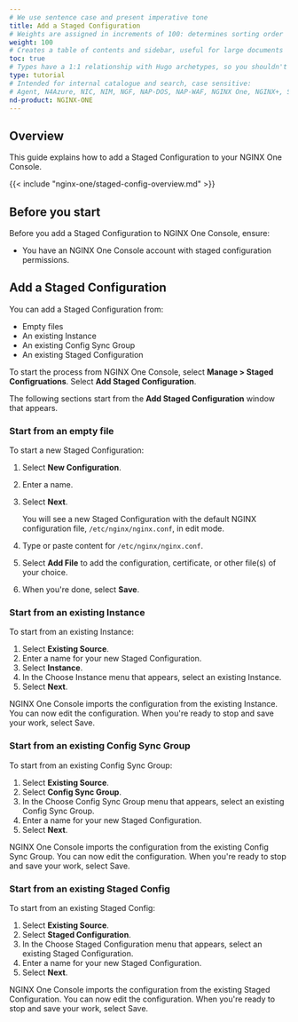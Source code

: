 ```yaml
---
# We use sentence case and present imperative tone
title: Add a Staged Configuration
# Weights are assigned in increments of 100: determines sorting order
weight: 100
# Creates a table of contents and sidebar, useful for large documents
toc: true
# Types have a 1:1 relationship with Hugo archetypes, so you shouldn't need to change this
type: tutorial
# Intended for internal catalogue and search, case sensitive:
# Agent, N4Azure, NIC, NIM, NGF, NAP-DOS, NAP-WAF, NGINX One, NGINX+, Solutions, Unit
nd-product: NGINX-ONE
---
```


## Overview

This guide explains how to add a Staged Configuration to your NGINX One Console. 

{{< include "nginx-one/staged-config-overview.md" >}}

## Before you start

Before you add a Staged Configuration to NGINX One Console, ensure:

- You have an NGINX One Console account with staged configuration permissions.

## Add a Staged Configuration

You can add a Staged Configuration from:

- Empty files
- An existing Instance
- An existing Config Sync Group
- An existing Staged Configuration

To start the process from NGINX One Console, select **Manage > Staged Configruations**. Select **Add Staged Configuration**.

The following sections start from the **Add Staged Configuration** window that appears.

### Start from an empty file

To start a new Staged Configuration:

1. Select **New Configuration**.
1. Enter a name.
1. Select **Next**.

   You will see a new Staged Configuration with the default NGINX configuration file, `/etc/nginx/nginx.conf`, in edit mode.
1. Type or paste content for `/etc/nginx/nginx.conf`.
1. Select **Add File** to add the configuration, certificate, or other file(s) of your choice. 
1. When you're done, select **Save**.

### Start from an existing Instance

To start from an existing Instance:

1. Select **Existing Source**.
1. Enter a name for your new Staged Configuration.
1. Select **Instance**.
1. In the Choose Instance menu that appears, select an existing Instance.
1. Select **Next**. 

NGINX One Console imports the configuration from the existing Instance. You can now edit the configuration. When you're ready to stop and save your work, select Save.

### Start from an existing Config Sync Group

To start from an existing Config Sync Group:

1. Select **Existing Source**.
1. Select **Config Sync Group**.
1. In the Choose Config Sync Group menu that appears, select an existing Config Sync Group.
1. Enter a name for your new Staged Configuration.
1. Select **Next**. 

NGINX One Console imports the configuration from the existing Config Sync Group. You can now edit the configuration. When you're ready to stop and save your work, select Save.

### Start from an existing Staged Config

To start from an existing Staged Config:

1. Select **Existing Source**.
1. Select **Staged Configuration**.
1. In the Choose Staged Configuration menu that appears, select an existing Staged Configuration.
1. Enter a name for your new Staged Configuration.
1. Select **Next**. 

NGINX One Console imports the configuration from the existing Staged Configuration. You can now edit the configuration. When you're ready to stop and save your work, select Save.

